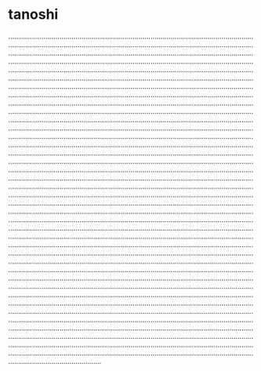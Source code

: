 # tanoshi
...................................................................................................................................................................................................................................................................................................................................................................................................................................................................................................................................................................................................................................................................................................................................................................................................................................................................................................................................................................................................................................................................................................................................................................................................................................................................................................................................................................................................................................................................................................................................................................................................................................................................................................................................................................................................................................................................................................................................................................................................................................................................................................................................................................................................................................................................................................................................................................................................................................................................................................................................................................................................................................................................................................................................................................................................................................................................................................................................................................................................................................................................................................................................................................................................................................................................................................................................................................................................................................................................................................................................................................................................................................................................................................................................................................................................................................................................................................................................................................................................................................................................................................................................................................................................................................................................................................................................................................................................................................................................................................................................................................................................................................................................................................................................................................................................................................................................................................................................................................................................................................................................................